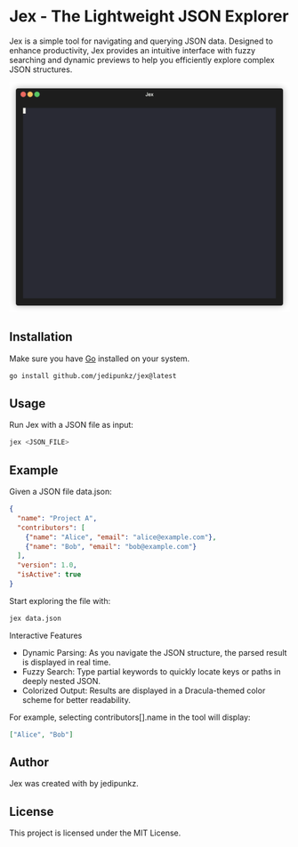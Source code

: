 # Jex - The Lightweight JSON Explorer

Jex is a simple tool for navigating and querying JSON data. Designed to enhance productivity, Jex provides an intuitive interface with fuzzy searching and dynamic previews to help you efficiently explore complex JSON structures.

<img src="https://raw.githubusercontent.com/jedipunkz/jex/main/static/pix/jex.gif">


## Installation

Make sure you have [Go](https://golang.org/) installed on your system.

```bash
go install github.com/jedipunkz/jex@latest
```

## Usage

Run Jex with a JSON file as input:

```bash
jex <JSON_FILE>
```

## Example

Given a JSON file data.json:

```json
{
  "name": "Project A",
  "contributors": [
    {"name": "Alice", "email": "alice@example.com"},
    {"name": "Bob", "email": "bob@example.com"}
  ],
  "version": 1.0,
  "isActive": true
}
```

Start exploring the file with:

```bash
jex data.json
```

Interactive Features

- Dynamic Parsing: As you navigate the JSON structure, the parsed result is displayed in real time.
- Fuzzy Search: Type partial keywords to quickly locate keys or paths in deeply nested JSON.
- Colorized Output: Results are displayed in a Dracula-themed color scheme for better readability.

For example, selecting contributors[].name in the tool will display:

```json
["Alice", "Bob"]
```

## Author
Jex was created with by jedipunkz.

## License
This project is licensed under the MIT License.
